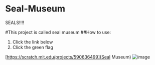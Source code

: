 # Seal-Museum
SEALS!!!!

#This project is called seal museum
##How to use:
1. Click the link below
2. Click the green flag

[https://scratch.mit.edu/projects/590636499](Seal Museum)
![image](https://user-images.githubusercontent.com/91353758/149423438-1244181b-1b97-4cc4-96b5-56868062dfdc.png)
